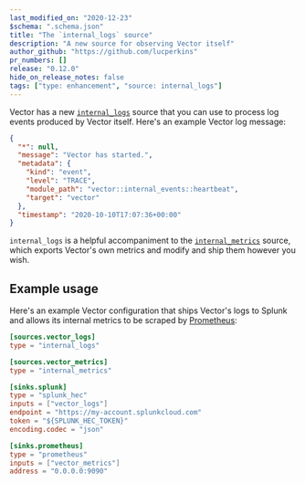 ```yaml
---
last_modified_on: "2020-12-23"
$schema: ".schema.json"
title: "The `internal_logs` source"
description: "A new source for observing Vector itself"
author_github: "https://github.com/lucperkins"
pr_numbers: []
release: "0.12.0"
hide_on_release_notes: false
tags: ["type: enhancement", "source: internal_logs"]
---
```


Vector has a new [`internal_logs`][internal_logs] source that you can use to
process log events produced by Vector itself. Here's an example Vector log
message:

```json
{
  "*": null,
  "message": "Vector has started.",
  "metadata": {
    "kind": "event",
    "level": "TRACE",
    "module_path": "vector::internal_events::heartbeat",
    "target": "vector"
  },
  "timestamp": "2020-10-10T17:07:36+00:00"
}
```
`internal_logs` is a helpful accompaniment to the
[`internal_metrics`][internal_metrics] source, which exports Vector's own
metrics and modify and ship them however you wish.

## Example usage

Here's an example Vector configuration that ships Vector's logs to Splunk and
allows its internal metrics to be scraped by [Prometheus]:

```toml
[sources.vector_logs]
type = "internal_logs"

[sources.vector_metrics]
type = "internal_metrics"

[sinks.splunk]
type = "splunk_hec"
inputs = ["vector_logs"]
endpoint = "https://my-account.splunkcloud.com"
token = "${SPLUNK_HEC_TOKEN}"
encoding.codec = "json"

[sinks.prometheus]
type = "prometheus"
inputs = ["vector_metrics"]
address = "0.0.0.0:9090"
```

[internal_logs]: https://vector.dev/docs/reference/sources/internal_logs
[internal_metrics]: https://vector.dev/docs/reference/sources/internal_metrics
[prometheus]: https://prometheus.io
